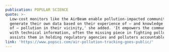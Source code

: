 ```yaml
---
publication: POPULAR SCIENCE
quote: >-
  Low-cost monitors like the AirBeam enable pollution-impacted communities 'to
  generate their own data based on their experience of — and knowledge
  of — pollution in their vicinity,' she added. 'It empowers the communities
  with technical information, often the missing piece in fighting pollution, and
  assists them in holding regulatory agencies and polluters accountable.'
link: 'https://www.popsci.com/air-pollution-tracking-goes-public/'
---
```


